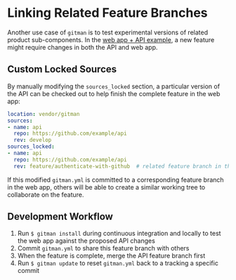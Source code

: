 # Linking Related Feature Branches


Another use case of `gitman` is to test experimental versions of related product sub-components. In the [web app + API example](branch-tracking.md), a new feature might require changes in both the API and web app.

## Custom Locked Sources

By manually modifying the `sources_locked` section, a particular version of the API can be checked out to help finish the complete feature in the web app:

```yaml
location: vendor/gitman
sources:
- name: api
  repo: https://github.com/example/api
  rev: develop
sources_locked:
- name: api
  repo: https://github.com/example/api
  rev: feature/authenticate-with-github  # related feature branch in the API
```

If this modified `gitman.yml` is committed to a corresponding feature branch in the web app, others will be able to create a similar working tree to collaborate on the feature.

## Development Workflow

1. Run `$ gitman install` during continuous integration and locally to test the web app against the proposed API changes
2. Commit `gitman.yml` to share this feature branch with others
3. When the feature is complete, merge the API feature branch first
4. Run `$ gitman update` to reset `gitman.yml` back to a tracking a specific commit
